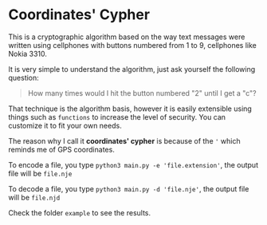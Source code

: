 # Coordinates' Cypher

This is a cryptographic algorithm based on the way text messages were written using cellphones with buttons numbered from 1 to 9, cellphones like Nokia 3310. 

It is very simple to understand the algorithm, just ask yourself the following question:
> How many times would I hit the button numbered "2" until I get a "c"?

That technique is the algorithm basis, however it is easily extensible using things such as `functions` to increase the level of security. You can customize it to fit your own needs.

The reason why I call it __coordinates' cypher__ is because of the `'` which reminds me of GPS coordinates. 

To encode a file, you type `python3 main.py -e 'file.extension'`, the output file will be `file.nje`

To decode a file, you type `python3 main.py -d 'file.nje'`, the output file will be `file.njd`

Check the folder `example` to see the results.
